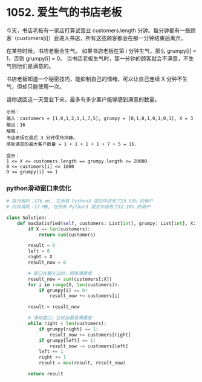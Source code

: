 # 1052. 爱生气的书店老板

今天，书店老板有一家店打算试营业 customers.length 分钟。每分钟都有一些顾客（customers[i]）会进入书店，所有这些顾客都会在那一分钟结束后离开。

在某些时候，书店老板会生气。 如果书店老板在第 i 分钟生气，那么 grumpy[i] = 1，否则 grumpy[i] = 0。 当书店老板生气时，那一分钟的顾客就会不满意，不生气则他们是满意的。

书店老板知道一个秘密技巧，能抑制自己的情绪，可以让自己连续 X 分钟不生气，但却只能使用一次。

请你返回这一天营业下来，最多有多少客户能够感到满意的数量。
```shell
示例：
输入：customers = [1,0,1,2,1,1,7,5], grumpy = [0,1,0,1,0,1,0,1], X = 3
输出：16
解释：
书店老板在最后 3 分钟保持冷静。
感到满意的最大客户数量 = 1 + 1 + 1 + 1 + 7 + 5 = 16.

提示：
1 <= X <= customers.length == grumpy.length <= 20000
0 <= customers[i] <= 1000
0 <= grumpy[i] <= 1
```

### python滑动窗口未优化
```python
# 执行用时：376 ms, 在所有 Python3 提交中击败了23.53% 的用户
# 内存消耗：17 MB, 在所有 Python3 提交中击败了32.36% 的用户

class Solution:
    def maxSatisfied(self, customers: List[int], grumpy: List[int], X: int) -> int:
        if X == len(customers):
            return sum(customers)

        result = 0
        left = 0
        right = X
        result_now = 0

        # 窗口在最左边时，顾客满意度
        result_now = sum(customers[:X])
        for i in range(X, len(customers)):
            if grumpy[i] == 0:
                result_now += customers[i]

        result = result_now

        # 滑动窗口，比较出最高满意度
        while right < len(customers):
            if grumpy[right] == 1:
                result_now += customers[right]
            if grumpy[left] == 1:
                result_now -= customers[left]
            left += 1
            right += 1
            result = max(result, result_now)

        return result
        
```
